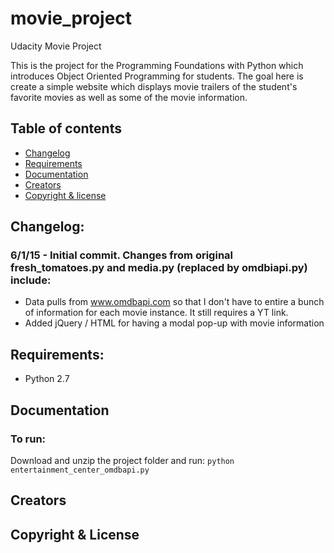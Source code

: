 # movie_project
Udacity Movie Project

This is the project for the Programming Foundations with Python which introduces Object Oriented Programming for students. The goal here is create a simple website which displays movie trailers of the student's favorite movies as well as some of the movie information.

## Table of contents

- [Changelog](#changelog)
- [Requirements](#requirements)
- [Documentation](#documentation)
- [Creators](#creators)
- [Copyright & license](#copyright-and-license)

## Changelog:

### 6/1/15 - Initial commit. Changes from original fresh_tomatoes.py and media.py (replaced by omdbiapi.py) include: 
* Data pulls from www.omdbapi.com so that I don't have to entire a bunch of information for each movie instance. It still requires a YT link.
* Added jQuery / HTML for having a modal pop-up with movie information

## Requirements:
- Python 2.7

## Documentation

### To run:
Download and unzip the project folder and run:
`python entertainment_center_omdbapi.py`

## Creators

## Copyright & License
